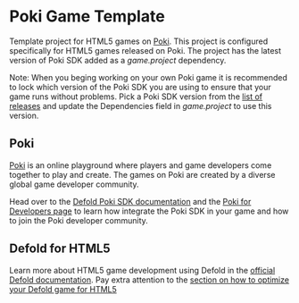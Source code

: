 # Poki Game Template

Template project for HTML5 games on [Poki](https://poki.com/). This project is configured specifically for HTML5 games released on Poki. The project has the latest version of Poki SDK added as a *game.project* dependency.

Note: When you beging working on your own Poki game it is recommended to lock which version of the Poki SDK you are using to ensure that your game runs without problems. Pick a Poki SDK version from the [list of releases](https://github.com/defold/extension-poki-sdk/releases) and update the Dependencies field in *game.project* to use this version.


## Poki

[Poki](https://poki.com/) is an online playground where players and game developers come together to play and create. The games on Poki are created by a diverse global game developer community.

Head over to the [Defold Poki SDK documentation](https://defold.com/extension-poki-sdk/) and the [Poki for Developers page](https://developers.poki.com/) to learn how integrate the Poki SDK in your game and how to join the Poki developer community.



## Defold for HTML5

Learn more about HTML5 game development using Defold in the [official Defold documentation](https://defold.com/manuals/html5/). Pay extra attention to the [section on how to optimize your Defold game for HTML5](https://defold.com/manuals/html5/#optimizations)